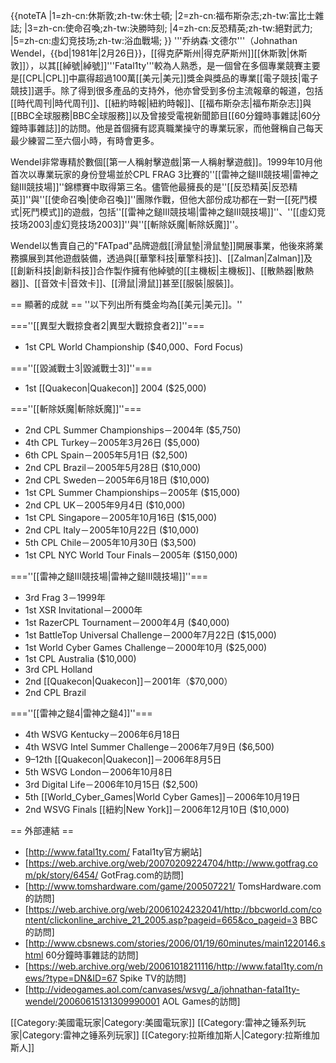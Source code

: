 {{noteTA
|1=zh-cn:休斯敦;zh-tw:休士頓;
|2=zh-cn:福布斯杂志;zh-tw:富比士雜誌;
|3=zh-cn:使命召喚;zh-tw:決勝時刻;
|4=zh-cn:反恐精英;zh-tw:絕對武力;
|5=zh-cn:虛幻竞技场;zh-tw:浴血戰場;
}}
'''乔纳森·文德尔'''（Johnathan Wendel，{{bd|1981年|2月26日}}，[[得克萨斯州|得克萨斯州]][[休斯敦|休斯敦]]），以其[[綽號|綽號]]'''Fatal1ty'''較為人熟悉，是一個曾在多個專業競賽主要是[[CPL|CPL]]中贏得超過100萬[[美元|美元]]獎金與獎品的專業[[電子競技|電子競技]]選手。除了得到很多產品的支持外，他亦曾受到多份主流報章的報道，包括[[時代周刊|時代周刊]]、[[紐約時報|紐約時報]]、[[福布斯杂志|福布斯杂志]]與[[BBC全球服務|BBC全球服務]]以及曾接受電視新聞節目[[60分鐘時事雜誌|60分鐘時事雜誌]]的訪問。他是首個擁有認真職業操守的專業玩家，而他聲稱自己每天最少練習二至六個小時，有時會更多。

Wendel非常專精於數個[[第一人稱射擊遊戲|第一人稱射擊遊戲]]。1999年10月他首次以專業玩家的身份登場並於CPL FRAG 3比賽的''[[雷神之鎚III競技場|雷神之鎚III競技場]]''錦標賽中取得第三名。儘管他最擁長的是''[[反恐精英|反恐精英]]''與''[[使命召喚|使命召喚]]''團隊作戰，但他大部份成功都在一對一[[死鬥模式|死鬥模式]]的遊戲，包括''[[雷神之鎚III競技場|雷神之鎚III競技場]]''、''[[虛幻竞技场2003|虛幻竞技场2003]]''與''[[斬除妖魔|斬除妖魔]]''。

Wendel以售賣自己的"FATpad"品牌遊戲[[滑鼠墊|滑鼠墊]]開展事業，他後來將業務擴展到其他遊戲裝備，透過與[[華擎科技|華擎科技]]、[[Zalman|Zalman]]及[[創新科技|創新科技]]合作製作擁有他綽號的[[主機板|主機板]]、[[散熱器|散熱器]]、[[音效卡|音效卡]]、[[滑鼠|滑鼠]]甚至[[服裝|服裝]]。

== 顯著的成就 ==
''以下列出所有獎金均為[[美元|美元]]。''

===''[[異型大戰掠食者2|異型大戰掠食者2]]''===
* 1st CPL World Championship ($40,000、Ford Focus)

===''[[毀滅戰士3|毀滅戰士3]]''===
* 1st [[Quakecon|Quakecon]] 2004 ($25,000)

===''[[斬除妖魔|斬除妖魔]]''===
* 2nd CPL Summer Championships－2004年 ($5,750)
* 4th CPL Turkey－2005年3月26日 ($5,000)
* 6th CPL Spain－2005年5月1日 ($2,500)
* 2nd CPL Brazil－2005年5月28日 ($10,000)
* 2nd CPL Sweden－2005年6月18日 ($10,000)
* 1st CPL Summer Championships－2005年 ($15,000)
* 2nd CPL UK－2005年9月4日 ($10,000)
* 1st CPL Singapore－2005年10月16日 ($15,000)
* 2nd CPL Italy－2005年10月22日 ($10,000)
* 5th CPL Chile－2005年10月30日 ($3,500)
* 1st CPL NYC World Tour Finals－2005年 ($150,000)

===''[[雷神之鎚III競技場|雷神之鎚III競技場]]''===
* 3rd Frag 3－1999年
* 1st XSR Invitational－2000年
* 1st RazerCPL Tournament－2000年4月 ($40,000)
* 1st BattleTop Universal Challenge－2000年7月22日 ($15,000)
* 1st World Cyber Games Challenge－2000年10月 ($25,000)
* 1st CPL Australia ($10,000)
* 3rd CPL Holland 
* 2nd [[Quakecon|Quakecon]]－2001年（$70,000）
* 2nd CPL Brazil

===''[[雷神之鎚4|雷神之鎚4]]''===
* 4th WSVG Kentucky－2006年6月18日
* 4th WSVG Intel Summer Challenge－2006年7月9日 ($6,500)
* 9–12th [[Quakecon|Quakecon]]－2006年8月5日
* 5th WSVG London－2006年10月8日
* 3rd Digital Life－2006年10月15日 ($2,500)
* 5th [[World_Cyber_Games|World Cyber Games]]－2006年10月19日
* 2nd WSVG Finals [[紐約|New York]]－2006年12月10日 ($10,000)

== 外部連結 ==
* [http://www.fatal1ty.com/ Fatal1ty官方網站]
* [https://web.archive.org/web/20070209224704/http://www.gotfrag.com/pk/story/6454/ GotFrag.com的訪問]
* [http://www.tomshardware.com/game/200507221/ TomsHardware.com的訪問]
* [https://web.archive.org/web/20061024232041/http://bbcworld.com/content/clickonline_archive_21_2005.asp?pageid=665&co_pageid=3 BBC的訪問]
* [http://www.cbsnews.com/stories/2006/01/19/60minutes/main1220146.shtml 60分鐘時事雜誌的訪問]
* [https://web.archive.org/web/20061018211116/http://www.fatal1ty.com/news/?type=DN&ID=67 Spike TV的訪問]
* [http://videogames.aol.com/canvases/wsvg/_a/johnathan-fatal1ty-wendel/20060615131309990001 AOL Games的訪問]

[[Category:美國電玩家|Category:美國電玩家]]
[[Category:雷神之锤系列玩家|Category:雷神之锤系列玩家]]
[[Category:拉斯维加斯人|Category:拉斯维加斯人]]